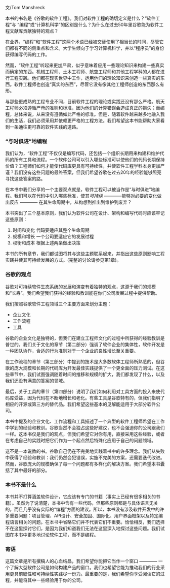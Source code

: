 文/Tom Manshreck

本书的书名是《谷歌的软件工程》。我们对软件工程的确切定义是什么？“软件工程”与 “编程”或“计算机科学”的区别是什么？为什么在过去50年里谷歌能为软件工程文献库贡献独特的观点？

在业界，“编程”和“软件工程”这两个术语已经被交替使用了相当长的时间，尽管它们都有不同的侧重点和含义。大学生倾向于学习计算机科学，并以“程序员”的身份获得编写代码的工作。

然而，“软件工程”听起来更加严肃，似乎意味着应用一些理论知识来构建一些真实而确定的东西。机械工程师、土木工程师、航空工程师和其他工程学科的人都在进行工程实践。他们都在现实世界中工作，运用他们的理论知识来创造一些真实的东西。软件工程师也创造“真实的东西”，尽管它没有像其他工程师创造的东西那么有形。

与那些更成熟的工程专业不同，目前软件工程的理论或实践还没有那么严格。航天工程师必须遵循严苛的准则和标准，因为他们的计算错误会造成真正的损失；而编程，总体来说，从来没有遵循如此严格的标准。但是，随着软件越来越多地融入我们的生活，我们必须采用并依赖更严格的工程方法。我们希望这本书能帮助大家看到一条通往更可靠的软件实践的道路。

### “与时俱进”地编程
我们认为，“软件工程”不仅仅是编写代码，还包括一个组织长期用来构建和维护代码的所有工具和流程。一个软件公司可以引入哪些标准可以使他们的代码长期保持价值？工程师们如何才能使代码库更具有可持续性，并使软件工程学科本身更加严谨？我们没有这些问题的最终答案，但我们希望谷歌在过去20年的经验能够照亮寻找这些答案的路。

在本书中我们分享的一个主要观点就是，软件工程可以被当作是“与时俱进”地编程。我们可以在代码中引入哪些标准，使其*可持续* ————能够对必要的变化做出反应 ———— 在其生命周期中，从构想到推出到维护到废弃？

本书突出了三个基本原则，我们认为软件公司在设计、架构和编写代码时应该牢记这些原则：
1. 时间和变化
	代码要适应其整个生命周期
2. 规模和增长
	​一个公司要适应它的发展过程
3. 权衡和成本
	​根据上述两条做出决策

本书的所有章节，我们都试图将其与这些主题联系起来，并指出这些原则影响工程实践并使其可持续发展的方式。(完整的讨论请参见第1章)。

### 谷歌的观点
谷歌对可持续软件生态系统的发展和演变有着独特的观点，这源于我们的规模和“长寿”。我们希望我们获得的经验和教训能在你们公司发展过程中提供帮助。

我们按照谷歌软件工程领域三个主要方面来划分主题：
- 企业文化
- 工作流程
- 工具

谷歌的企业文化是独特的，但我们在建立工程师文化的过程中所获得的经验教训是普世的。我们关于文化的章节（第二部分）强调了软件企业的集体性，软件开发是一种团队协作，合适的行为准则对于一个企业的良性增长至关重要。

在工作流程的章节（第三部分）中提到的技术是大多数软体工程师所熟悉的，但谷歌的庞大规模和长期的代码库为开发最佳实践提供了一个更全面的压力测试。在这些章节中，我们试图强调随着时间的推移和规模的扩大，我们都发现了什么，以及我们还没有满意的答案的领域。

最后，关于工具的章节（第四部分）说明了我们如何利用对工具方面的投入来使代码库受益，因为代码在不断地增长和老化。有些工具是谷歌特有的，但我们指明了相应的开源或第三方的替代品。我们希望这些基本的见解能适用于大部分软件公司。

本书中提及的企业文化、工作流程和工具描述了一个典型的软件工程师希望在工作中学到的经验和教训。谷歌当然不会独占这些好建议，也不会强迫你的公司跟我们一样。这本书仅是我们的观点，但我们希望它对你有用，直接采用这些经验，或者在考虑自己的实践时把它们作为一个起点然后特殊化应用于自己的问题领域。

这不是一本说教的书。谷歌自己仍在不完美地实践着书中的许多理念。我们从失败中获得了经验和教训：我们仍然会犯错误，实施不完美的方案，还需要迭代改进。然而，谷歌庞大的规模确保了每一个问题都有多样化的解决方案。我们希望本书囊括了其中最好的部分。

### 本书不是什么
本书并不打算涵盖软件设计，它应该有专门的书籍（事实上已经有很多相关的书籍）。虽然为了说清楚，本书中含有一些代码，但那些原则都是与具体语言无关的，而且几乎没有实际的“编程”方面的建议。所以，本书没有涉及软件开发中的许多重要问题：项目管理、API设计、安全加固、国际化、用户界面框架以及特定编程语言相关的问题。在本书中省略它们并不代表它们不重要。恰恰相反，我们选择不在这里探讨它们，是因为我们知道我们无法在这里深入地探讨这些问题。我们试图在本书中更多地讨论软件工程，而不是编程。

### 寄语
这篇文章是所有撰稿人的心血结晶，我们希望你能把它当作一个窗口 ———— 一个了解大型软件公司是如何构建产品的窗口。我们也希望它能为推动我们的行业采用更具前瞻性和可持续性实践尽一份力。最重要的是，我们希望你享受阅读它的过程，并能将其中一些经验用于你的公司。




